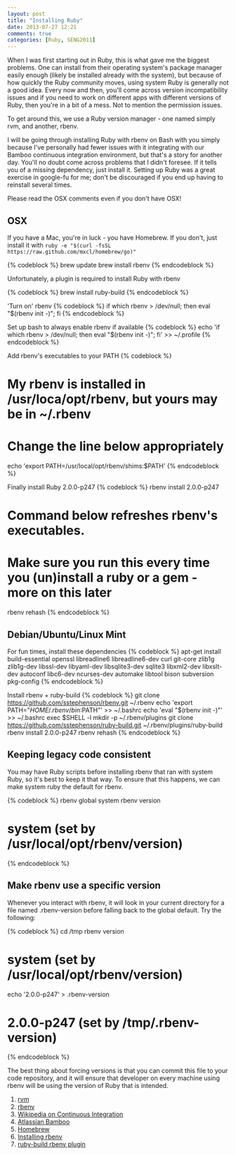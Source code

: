 ```yaml
---
layout: post
title: "Installing Ruby"
date: 2013-07-27 12:21
comments: true
categories: [Ruby, SENG2011]
---
```


When I was first starting out in Ruby, this is what gave me the biggest problems. One can install from their operating system's package manager easily enough (likely be installed already with the system), but because of how quickly the Ruby community moves, using system Ruby is generally not a good idea. Every now and then, you'll come across version incompatibility issues and if you need to work on different apps with different versions of Ruby, then you're in a bit of a mess. Not to mention the permission issues.

To get around this, we use a Ruby version manager - one named simply rvm, and another, rbenv.

I will be going through installing Ruby with rbenv on Bash with you simply because I've personally had fewer issues with it integrating with our Bamboo continuous integration environment, but that's a story for another day. You'll no doubt come across problems that I didn't foresee. If it tells you of a missing dependency, just install it. Setting up Ruby was a great exercise in google-fu for me; don't be discouraged if you end up having to reinstall several times.

Please read the OSX comments even if you don't have OSX!

## OSX

If you have a Mac, you're in luck - you have Homebrew. If you don't, just install it with ```ruby -e "$(curl -fsSL https://raw.github.com/mxcl/homebrew/go)"```

{% codeblock %}
brew update
brew install rbenv
{% endcodeblock %}

Unfortunately, a plugin is required to install Ruby with rbenv

{% codeblock %}
brew install ruby-build
{% endcodeblock %}

'Turn on' rbenv
{% codeblock %}
if which rbenv > /dev/null; then eval "$(rbenv init -)"; fi
{% endcodeblock %}

Set up bash to always enable rbenv if available
{% codeblock %}
echo 'if which rbenv > /dev/null; then eval "$(rbenv init -)"; fi' >> ~/.profile
{% endcodeblock %}

Add rbenv's executables to your PATH
{% codeblock %}
# My rbenv is installed in /usr/loca/opt/rbenv, but yours may be in ~/.rbenv
# Change the line below appropriately
echo 'export PATH=/usr/local/opt/rbenv/shims:$PATH'
{% endcodeblock %}

Finally install Ruby 2.0.0-p247
{% codeblock %}
rbenv install 2.0.0-p247
# Command below refreshes rbenv's executables.
# Make sure you run this every time you (un)install a ruby or a gem - more on this later
rbenv rehash
{% endcodeblock %}

## Debian/Ubuntu/Linux Mint

For fun times, install these dependencies
{% codeblock %}
apt-get install build-essential openssl libreadline6 libreadline6-dev curl git-core zlib1g zlib1g-dev libssl-dev libyaml-dev libsqlite3-dev sqlite3 libxml2-dev libxslt-dev autoconf libc6-dev ncurses-dev automake libtool bison subversion pkg-config
{% endcodeblock %}

Install rbenv + ruby-build
{% codeblock %}
git clone https://github.com/sstephenson/rbenv.git ~/.rbenv
echo 'export PATH="$HOME/.rbenv/bin:$PATH"' >> ~/.bashrc
echo 'eval "$(rbenv init -)"' >> ~/.bashrc
exec $SHELL -l
mkdir -p ~/.rbenv/plugins
git clone https://github.com/sstephenson/ruby-build.git ~/.rbenv/plugins/ruby-build
rbenv install 2.0.0-p247
rbenv rehash
{% endcodeblock %}

## Keeping legacy code consistent

You may have Ruby scripts before installing rbenv that ran with system Ruby, so it's best to keep it that way. To ensure that this happens, we can make system ruby the default for rbenv.

{% codeblock %}
rbenv global system
rbenv version
# system (set by /usr/local/opt/rbenv/version)
{% endcodeblock %}

## Make rbenv use a specific version

Whenever you interact with rbenv, it will look in your current directory for a file named .rbenv-version before falling back to the global default. Try the following:

{% codeblock %}
cd /tmp
rbenv version
# system (set by /usr/local/opt/rbenv/version)
echo '2.0.0-p247' > .rbenv-version
# 2.0.0-p247 (set by /tmp/.rbenv-version)
{% endcodeblock %}

The best thing about forcing versions is that you can commit this file to your code repository, and it will ensure that developer on every machine using rbenv will be using the version of Ruby that is intended.

1. [rvm][1]
2. [rbenv][2]
3. [Wikipedia on Continuous Integration][3]
4. [Atlassian Bamboo][4]
5. [Homebrew][5]
6. [Installing rbenv][6]
7. [ruby-build rbenv plugin][7]

  [1]: https://rvm.io/
  [2]: https://github.com/sstephenson/rbenv
  [3]: https://en.wikipedia.org/wiki/Continuous_integration
  [4]: https://www.atlassian.com/software/bamboo
  [5]: http://brew.sh/
  [6]: https://github.com/sstephenson/rbenv#installation
  [7]: https://github.com/sstephenson/ruby-build